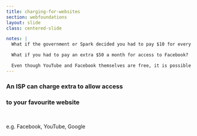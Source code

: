 ```yaml
---
title: charging-for-websites
section: webfoundations
layout: slide
class: centered-slide

notes: |
  What if the government or Spark decided you had to pay $10 for every YouTube video you watched?

  What if you had to pay an extra $50 a month for access to Facebook?

  Even though YouTube and Facebook themselves are free, it is possible for ISPs to know what data you are accessing from which websites, and charge you for that.
---
```


### An ISP can charge extra to allow access
### to your favourite website

<br>

e.g. Facebook, YouTube, Google
